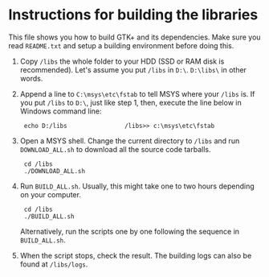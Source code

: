 # Instructions for building the libraries

This file shows you how to build GTK+ and its dependencies. Make sure you read `README.txt` and setup a building environment before doing this.

1. Copy `/libs` the whole folder to your HDD (SSD or RAM disk is recommended). Let's assume you put `/libs` in `D:\`. `D:\libs\` in other words.

2. Append a line to `C:\msys\etc\fstab` to tell MSYS where your `/libs` is. If you put `/libs` to `D:\`, just like step 1, then, execute the line below in Windows command line:

        echo D:/libs                /libs>> c:\msys\etc\fstab

3. Open a MSYS shell. Change the current directory to `/libs` and run `DOWNLOAD_ALL.sh` to download all the source code tarballs. 

        cd /libs
        ./DOWNLOAD_ALL.sh

4. Run `BUILD_ALL.sh`. Usually, this might take one to two hours depending on your computer.

        cd /libs
        ./BUILD_ALL.sh

   Alternatively, run the scripts one by one following the sequence in `BUILD_ALL.sh`.

5. When the script stops, check the result. The building logs can also be found at `/libs/logs`.

